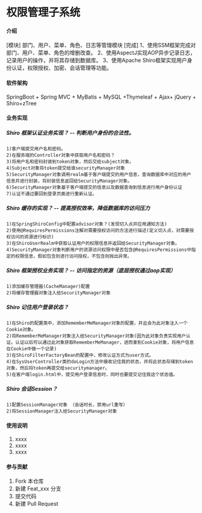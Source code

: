 # 权限管理子系统

#### 介绍
[模块] 部门、用户、菜单、角色、日志等管理模块
[完成]
1、使用SSM框架完成对部门、用户、菜单、角色的增删改查。
2、使用AspectJ实现AOP异步记录日志，记录用户的操作，并将其存储到数据库。
3、使用Apache Shiro框架实现用户身份认证，权限授权、加密、会话管理等功能。

#### 软件架构
 SpringBoot + Spring MVC + MyBatis + MySQL +Thymeleaf + Ajax+ jQuery + Shiro+zTree


#### 业务实现
##### Shiro 框架认证业务实现？ -- 判断用户身份的合法性。
~~~~
1)客户端提交用户名和密码。
2)在服务端的Controller对象中获取用户名和密码？
3)将用户名和密码封装到token对象，然后交给subject对象。
4)Subject对象将token提交给谁securityManager对象
5)SecurityManager对象调用realm基于客户端提交的用户信息，查询数据库中对应的用户
信息并进行封装，将封装信息返回给SecurityManager对象。
6)SecurityManager对象基于客户端提交的信息以及数据查询到信息进行用户身份认证
7)认证不通过要回到登录页面进行重新认证。
~~~~

##### Shiro 缓存的实现？ -- 提高授权效率，降低数据库的访问压力
~~~~
1)在SpringShiroConfig中配置advisor对象？(发现切入点并应用通知方法)
2)使用@RequiresPermissions注解对需要授权访问的方法进行描述(定义切入点，对需要授权访问的资源进行标识)
3)在ShiroUserRealm中获取认证用户的权限信息并返回给SecurityManager对象。
4)SecurityManager对象判断用户的资源访问权限中是否包含@RequiresPermissions中指定的权限信息，假如包含则进行访问授权，不包含则抛出异常。
~~~~



##### Shiro 框架授权业务实现？ -- 访问指定的资源（底层授权通过aop实现）
~~~~
1)添加缓存管理器(CacheManager)配置
2)将缓存管理器对象注入给SecurityManager对象
~~~~



##### Shiro 记住用户登录状态？     
~~~~
1)在Shiro的配置类中，添加RememberMeManager对象的配置，并且会为此对象注入一个Cookie对象。
2)将RememberMeManager对象注入给SecurityManager对象(因为此对象负责实现用户认证。认证以后可以通过此对象获取RememberMeManager，进而拿到Cookie对象，将用户信息在Cookie中做一个记录)
3)在ShiroFilterFactoryBean的配置中，修改认证方式为user方式。
4)在SysUserController类的doLogin方法中接收记住我的状态，并将此状态存储到token对象，然后将token再提交给securitymanager。
5)在客户端login.html中，提交用户登录信息时，同时也要提交记住我这个状态值。
~~~~






##### Shiro 会话Session？     
~~~~
1)配置SessionManager对象 （会话时长，禁用url重写）
2)将SessionManager注入给SecurityManager对象
~~~~



#### 使用说明

1.  xxxx
2.  xxxx
3.  xxxx

#### 参与贡献

1.  Fork 本仓库
2.  新建 Feat_xxx 分支
3.  提交代码
4.  新建 Pull Request

